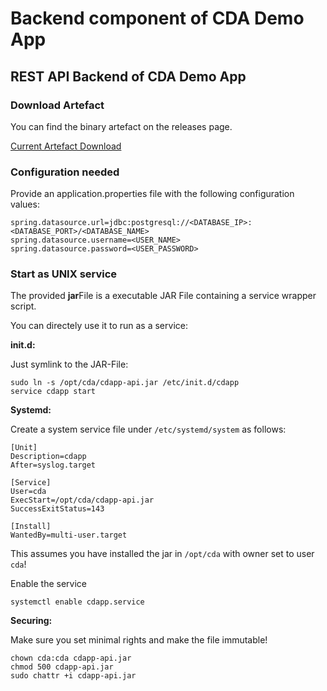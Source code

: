 # Backend component of CDA Demo App

## REST API Backend of CDA Demo App

### Download Artefact
You can find the binary artefact on the releases page. 

[Current Artefact Download](https://github.com/wody/cda-backend/releases/latest/download/cdapp-api.jar)

### Configuration needed
Provide an application.properties file with the following configuration values:

```
spring.datasource.url=jdbc:postgresql://<DATABASE_IP>:<DATABASE_PORT>/<DATABASE_NAME>
spring.datasource.username=<USER_NAME>
spring.datasource.password=<USER_PASSWORD>
```

### Start as UNIX service
The provided **jar**File is a executable JAR File containing a service wrapper script.

You can directely use it to run as a service:

**init.d:**

Just symlink to the JAR-File:
```
sudo ln -s /opt/cda/cdapp-api.jar /etc/init.d/cdapp
service cdapp start
```

**Systemd:**

Create a system service file under `/etc/systemd/system` as follows:
```
[Unit]
Description=cdapp
After=syslog.target

[Service]
User=cda
ExecStart=/opt/cda/cdapp-api.jar
SuccessExitStatus=143

[Install]
WantedBy=multi-user.target
```
This assumes you have installed the jar in `/opt/cda` with owner set to user `cda`!

Enable the service
```
systemctl enable cdapp.service
```

**Securing:**

Make sure you set minimal rights and make the file immutable!

```
chown cda:cda cdapp-api.jar
chmod 500 cdapp-api.jar
sudo chattr +i cdapp-api.jar
```
